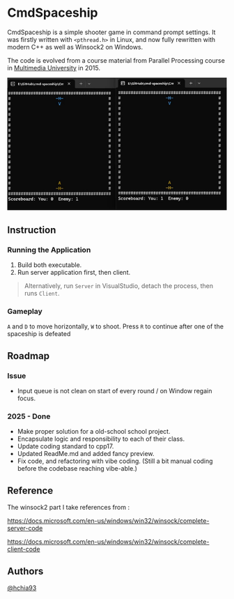 # CmdSpaceship
CmdSpaceship is a simple shooter game in command prompt settings. 
It was firstly written with `<pthread.h>` in Linux, and now fully rewritten with modern C++ as well as Winsock2 on Windows.

The code is evolved from a course material from Parallel Processing course in [Multimedia University](https://www.mmu.edu.my/) in 2015.

![Watch the preview](cmd-spaceship-3.gif)

## Instruction
### Running the Application
1. Build both executable.
2. Run server application first, then client.
> Alternatively, run `Server` in VisualStudio, detach the process, then runs `Client`.

### Gameplay
`A` and `D` to move horizontally, `W` to shoot.
Press `R` to continue after one of the spaceship is defeated

## Roadmap
### Issue
- Input queue is not clean on start of every round / on Window regain focus.

### 2025 - Done
- Make proper solution for a old-school school project. 
- Encapsulate logic and responsibility to each of their class.
- Update coding standard to cpp17. 
- Updated ReadMe.md and added fancy preview.
- Fix code, and refactoring with vibe coding. (Still a bit manual coding before the codebase reaching vibe-able.)

## Reference
The winsock2 part I take references from :	

https://docs.microsoft.com/en-us/windows/win32/winsock/complete-server-code

https://docs.microsoft.com/en-us/windows/win32/winsock/complete-client-code

## Authors
[@hchia93](https://www.github.com/hchia93)

